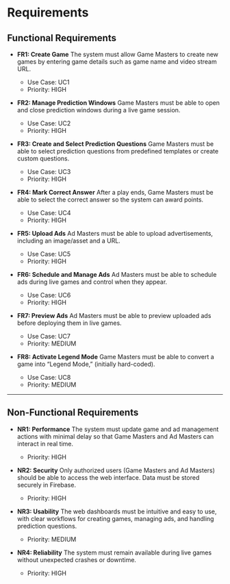 # Requirements

## Functional Requirements

- **FR1: Create Game**
  The system must allow Game Masters to create new games by entering game details such as game name and video stream URL.  
  - Use Case: UC1  
  - Priority: HIGH  

- **FR2: Manage Prediction Windows**
  Game Masters must be able to open and close prediction windows during a live game session.  
  - Use Case: UC2  
  - Priority: HIGH  

- **FR3: Create and Select Prediction Questions**
  Game Masters must be able to select prediction questions from predefined templates or create custom questions.  
  - Use Case: UC3  
  - Priority: HIGH  

- **FR4: Mark Correct Answer**
  After a play ends, Game Masters must be able to select the correct answer so the system can award points.  
  - Use Case: UC4  
  - Priority: HIGH  

- **FR5: Upload Ads**
  Ad Masters must be able to upload advertisements, including an image/asset and a URL.  
  - Use Case: UC5  
  - Priority: HIGH  

- **FR6: Schedule and Manage Ads**
  Ad Masters must be able to schedule ads during live games and control when they appear.  
  - Use Case: UC6  
  - Priority: HIGH  

- **FR7: Preview Ads**
  Ad Masters must be able to preview uploaded ads before deploying them in live games.  
  - Use Case: UC7  
  - Priority: MEDIUM  

- **FR8: Activate Legend Mode**
  Game Masters must be able to convert a game into “Legend Mode,” (initially hard-coded).  
  - Use Case: UC8  
  - Priority: MEDIUM  

---

## Non-Functional Requirements


- **NR1: Performance**
  The system must update game and ad management actions with minimal delay so that Game Masters and Ad Masters can interact in real time.  
  - Priority: HIGH  

- **NR2: Security**
  Only authorized users (Game Masters and Ad Masters) should be able to access the web interface. Data must be stored securely in Firebase.  
  - Priority: HIGH  

- **NR3: Usability**
  The web dashboards must be intuitive and easy to use, with clear workflows for creating games, managing ads, and handling prediction questions.  
  - Priority: MEDIUM  

- **NR4: Reliability**
  The system must remain available during live games without unexpected crashes or downtime.  
  - Priority: HIGH  
 

